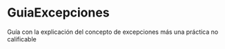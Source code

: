 # GuiaExcepciones
Guía con la explicación del concepto de excepciones más una práctica no calificable
